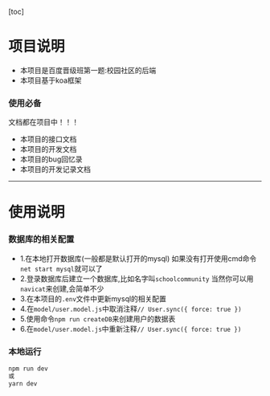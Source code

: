<!--
 * @Author: 41
 * @Date: 2022-02-15 14:52:44
 * @LastEditors: 41
 * @LastEditTime: 2022-02-17 16:54:50
 * @Description: 
-->
[toc]
# 项目说明
- 本项目是百度晋级班第一题:校园社区的后端
- 本项目基于koa框架
### 使用必备
文档都在项目中！！！
- 本项目的接口文档
- 本项目的开发文档
- 本项目的bug回忆录
- 本项目的开发记录文档
***
# 使用说明
### 数据库的相关配置
- 1.在本地打开数据库(一般都是默认打开的mysql)
如果没有打开使用cmd命令`net start mysql`就可以了
- 2.登录数据库后建立一个数据库,比如名字叫`schoolcommunity`
当然你可以用`navicat`来创建,会简单不少
- 3.在本项目的`.env`文件中更新mysql的相关配置
- 4.在`model/user.model.js`中取消注释`// User.sync({ force: true })`
- 5.使用命令`npm run createDB`来创建用户的数据表
- 6.在`model/user.model.js`中重新注释`// User.sync({ force: true })`

### 本地运行
```BASH
npm run dev
或
yarn dev
```